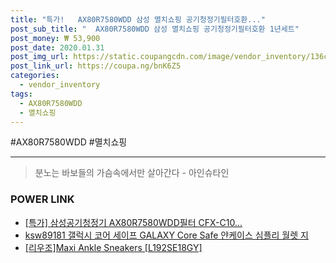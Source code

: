 ```yaml
--- 
title: "특가!   AX80R7580WDD 삼성 멸치쇼핑 공기청정기필터호환..." 
post_sub_title: "  AX80R7580WDD 삼성 멸치쇼핑 공기청정기필터호환 1년세트" 
post_money: ₩ 53,900 
post_date: 2020.01.31 
post_img_url: https://static.coupangcdn.com/image/vendor_inventory/136c/c447d50e147ad9cad71a41705750096741d4754bae50d3fa809869634c19.jpg 
post_link_url: https://coupa.ng/bnK6Z5 
categories: 
  - vendor_inventory 
tags: 
  - AX80R7580WDD 
  - 멸치쇼핑 
--- 
```

  #AX80R7580WDD #멸치쇼핑 
<hr> 

> 분노는 바보들의 가슴속에서만 살아간다 - 아인슈타인 


### POWER LINK

* <a href="https://blog.naver.com/santokki14/221791375830" target="_blank">[특가] 삼성공기청정기 AX80R7580WDD필터 CFX-C10...</a>
* <a href="https://blog.naver.com/fasyy4321/221792000356" target="_blank">ksw89181 갤럭시 코어 세이프 GALAXY Core Safe 얀케이스 심플리 월렛 지</a>
* <a href="https://blog.naver.com/sakai111/221784444207" target="_blank">[리우조]Maxi Ankle Sneakers [L192SE18GY]</a>
